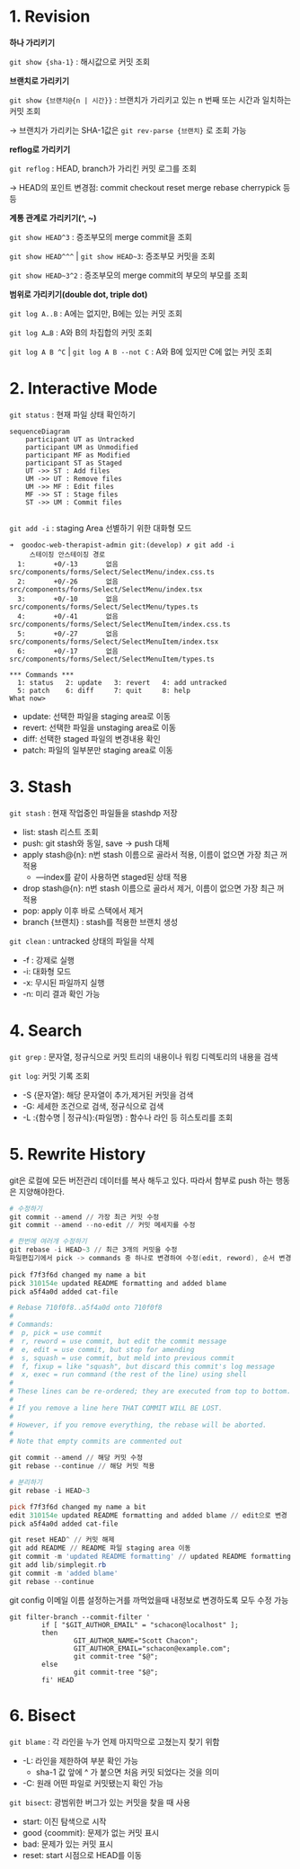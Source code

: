 # 1. Revision

**하나 가리키기**

`git show {sha-1}` : 해시값으로 커밋 조회

**브랜치로 가리키기**

`git show {브랜치@{n | 시간}}` : 브랜치가 가리키고 있는 n 번째 또는 시간과 일치하는 커밋 조회

→ 브랜치가 가리키는 SHA-1값은 `git rev-parse {브랜치}` 로 조회 가능

**reflog로 가리키기**

`git reflog` : HEAD, branch가 가리킨 커밋 로그를 조회

→ HEAD의 포인트 변경점: commit checkout reset merge rebase cherrypick 등등

**계통 관계로 가리키기(^, ~)**

`git show HEAD^3` : 증조부모의 merge commit을 조회

`git show HEAD^^^` | `git show HEAD~3`: 증조부모 커밋을 조회

`git show HEAD~3^2` : 증조부모의 merge commit의 부모의 부모를 조회

**범위로 가리키기(double dot, triple dot)**

`git log A..B`  : A에는 없지만, B에는 있는 커밋 조회

`git log A…B`  : A와 B의 차집합의 커밋 조회

`git log A B ^C` |  `git log A B --not C` : A와 B에 있지만 C에 없는 커밋 조회

# 2. Interactive Mode

`git status` : 현재 파일 상태 확인하기

```mermaid
sequenceDiagram
	participant UT as Untracked
	participant UM as Unmodified
	participant MF as Modified
	participant ST as Staged
	UT ->> ST : Add files
	UM ->> UT : Remove files
	UM ->> MF : Edit files
	MF ->> ST : Stage files
	ST ->> UM : Commit files
	
```

`git add -i` : staging Area 선별하기 위한 대화형 모드

```
➜  goodoc-web-therapist-admin git:(develop) ✗ git add -i
     스테이징 안스테이징 경로
  1:       +0/-13       없음 src/components/forms/Select/SelectMenu/index.css.ts
  2:       +0/-26       없음 src/components/forms/Select/SelectMenu/index.tsx
  3:       +0/-10       없음 src/components/forms/Select/SelectMenu/types.ts
  4:       +0/-41       없음 src/components/forms/Select/SelectMenuItem/index.css.ts
  5:       +0/-27       없음 src/components/forms/Select/SelectMenuItem/index.tsx
  6:       +0/-17       없음 src/components/forms/Select/SelectMenuItem/types.ts

*** Commands ***
  1: status	  2: update	  3: revert	  4: add untracked
  5: patch	  6: diff	  7: quit	  8: help
What now>
```

- update: 선택한 파일을 staging area로 이동
- revert: 선택한 파일을 unstaging area로 이동
- diff: 선택한 staged 파일의 변경내용 확인
- patch: 파일의 일부분만 staging area로 이동

# 3. Stash

`git stash` : 현재 작업중인 파일들을 stashdp 저장

- list: stash 리스트 조회
- push: git stash와 동일, save → push 대체
- apply stash@{n}: n번 stash 이름으로 골라서 적용, 이름이 없으면 가장 최근 꺼 적용
    - —index를 같이 사용하면 staged된 상태 적용
- drop stash@{n}: n번 stash 이름으로 골라서 제거, 이름이 없으면 가장 최근 꺼 적용
- pop: apply 이후 바로 스택에서 제거
- branch {브랜치} : stash를 적용한 브랜치 생성

`git clean` : untracked 상태의 파일을 삭제

- -f : 강제로 실행
- -i: 대화형 모드
- -x: 무시된 파일까지 실행
- -n: 미리 결과 확인 가능

# 4. Search

`git grep` : 문자열, 정규식으로 커밋 트리의 내용이나 워킹 디렉토리의 내용을 검색

`git log`: 커밋 기록 조회

- -S {문자열}: 해당 문자열이 추가,제거된 커밋을 검색
- -G: 세세한 조건으로 검색, 정규식으로 검색
- -L :{함수명 | 정규식}:{파일명} : 함수나 라인 등 히스토리를 조회

# 5. Rewrite History

git은 로컬에 모든 버전관리 데이터를 복사 해두고 있다. 따라서 함부로 push 하는 행동은 지양해야한다.

```powershell
# 수정하기
git commit --amend // 가장 최근 커밋 수정
git commit --amend --no-edit // 커밋 메세지를 수정

# 한번에 여러개 수정하기
git rebase -i HEAD~3 // 최근 3개의 커밋을 수정
파일편집기에서 pick -> commands 중 하나로 변경하여 수정(edit, reword), 순서 변경 및 삭제 가능, 합치기(squash, fixup) 가능
 
pick f7f3f6d changed my name a bit
pick 310154e updated README formatting and added blame
pick a5f4a0d added cat-file

# Rebase 710f0f8..a5f4a0d onto 710f0f8
#
# Commands:
#  p, pick = use commit
#  r, reword = use commit, but edit the commit message
#  e, edit = use commit, but stop for amending
#  s, squash = use commit, but meld into previous commit
#  f, fixup = like "squash", but discard this commit's log message
#  x, exec = run command (the rest of the line) using shell
#
# These lines can be re-ordered; they are executed from top to bottom.
#
# If you remove a line here THAT COMMIT WILL BE LOST.
#
# However, if you remove everything, the rebase will be aborted.
#
# Note that empty commits are commented out

git commit --amend // 해당 커밋 수정
git rebase --continue // 해당 커밋 적용

# 분리하기
git rebase -i HEAD~3

pick f7f3f6d changed my name a bit
edit 310154e updated README formatting and added blame // edit으로 변경
pick a5f4a0d added cat-file

git reset HEAD^ // 커밋 해제
git add README // README 파일 staging area 이동
git commit -m 'updated README formatting' // updated README formatting 커밋
git add lib/simplegit.rb 
git commit -m 'added blame'
git rebase --continue
```

git config 이메일 이름 설정하는거를 까먹었을때 내정보로 변경하도록 모두 수정 가능

```
git filter-branch --commit-filter '
        if [ "$GIT_AUTHOR_EMAIL" = "schacon@localhost" ];
        then
                GIT_AUTHOR_NAME="Scott Chacon";
                GIT_AUTHOR_EMAIL="schacon@example.com";
                git commit-tree "$@";
        else
                git commit-tree "$@";
        fi' HEAD
```

# 6. Bisect

`git blame` : 각 라인을 누가 언제 마지막으로 고쳤는지 찾기 위함

- -L: 라인을 제한하여 부분 확인 가능
    - sha-1 값 앞에 ^ 가 붙으면 처음 커밋 되었다는 것을 의미
- -C: 원래 어떤 파일로 커밋됐는지 확인 가능

`git bisect`: 광범위한 버그가 있는 커밋을 찾을 때 사용

- start: 이진 탐색으로 시작
- good {coommit}: 문제가 없는 커밋 표시
- bad: 문제가 있는 커밋 표시
- reset: start 시점으로 HEAD를 이동
